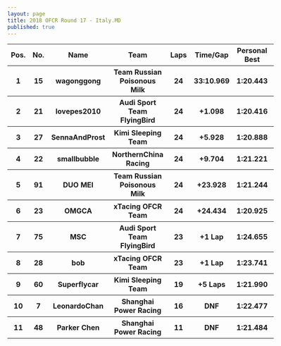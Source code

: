 ```yaml
---
layout: page
title: 2018 OFCR Round 17 - Italy.MD
published: true
---
```


<font size=2>
<table style="width:120%">
	<tr>
		<th>Pos.</th>
		<th>No.</th>
		<th>Name</th>
		<th>Team</th>
		<th>Laps</th>
		<th>Time/Gap</th>
		<th>Personal Best</th>
		<th>Position Diff</th>
	</tr>
	<tr>
		<th>1</th>
		<th>15</th>
		<th>wagonggong</th>
		<th>Team Russian Poisonous Milk</th>
		<th>24</th>
		<th>33:10.969</th>
		<th>1:20.443</th>
		<th>0</th>
	</tr>
	<tr>
		<th>2</th>
		<th>21</th>
		<th>lovepes2010</th>
		<th>Audi Sport Team FlyingBird</th>
		<th>24</th>
		<th>+1.098</th>
		<th>1:20.416</th>
		<th>0</th>
	</tr>
	<tr>
		<th>3</th>
		<th>27</th>
		<th>SennaAndProst</th>
		<th>Kimi Sleeping Team</th>
		<th>24</th>
		<th>+5.928</th>
		<th>1:20.888</th>
		<th>0</th>
	</tr>
	<tr>
		<th>4</th>
		<th>22</th>
		<th>smallbubble</th>
		<th>NorthernChina Racing</th>
		<th>24</th>
		<th>+9.704</th>
		<th>1:21.221</th>
		<th>+1</th>
	</tr>
	<tr>
		<th>5</th>
		<th>91</th>
		<th>DUO MEI</th>
		<th>Team Russian Poisonous Milk</th>
		<th>24</th>
		<th>+23.928</th>
		<th>1:21.244</th>
		<th>+2</th>
	</tr>
	<tr>
		<th>6</th>
		<th>23</th>
		<th>OMGCA</th>
		<th>xTacing OFCR Team</th>
		<th>24</th>
		<th>+24.434</th>
		<th>1:20.925</th>
		<th>-2</th>
	</tr>
	<tr>
		<th>7</th>
		<th>75</th>
		<th>MSC</th>
		<th>Audi Sport Team FlyingBird</th>
		<th>23</th>
		<th>+1 Lap</th>
		<th>1:24.655</th>
		<th>+4</th>
	</tr>
	<tr>
		<th>8</th>
		<th>28</th>
		<th>bob</th>
		<th>xTacing OFCR Team</th>
		<th>23</th>
		<th>+1 Lap</th>
		<th>1:23.741</th>
		<th>+2</th>
	</tr>
	<tr>
		<th>9</th>
		<th>60</th>
		<th>Superflycar</th>
		<th>Kimi Sleeping Team</th>
		<th>19</th>
		<th>+5 Laps</th>
		<th>1:21.990</th>
		<th>0</th>
	</tr>
	<tr>
		<th>10</th>
		<th>7</th>
		<th>LeonardoChan</th>
		<th>Shanghai Power Racing</th>
		<th>16</th>
		<th>DNF</th>
		<th>1:22.477</th>
		<th>-2</th>
	</tr>
	<tr>
		<th>11</th>
		<th>48</th>
		<th>Parker Chen</th>
		<th>Shanghai Power Racing</th>
		<th>11</th>
		<th>DNF</th>
		<th>1:21.484</th>
		<th>-5</th>
	</tr>
</table>
</font>